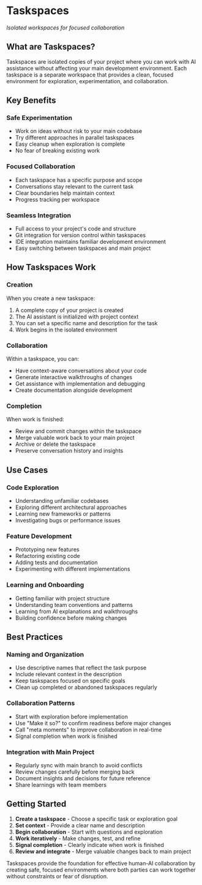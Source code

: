 # Taskspaces

*Isolated workspaces for focused collaboration*

## What are Taskspaces?

Taskspaces are isolated copies of your project where you can work with AI assistance without affecting your main development environment. Each taskspace is a separate workspace that provides a clean, focused environment for exploration, experimentation, and collaboration.

## Key Benefits

### Safe Experimentation
- Work on ideas without risk to your main codebase
- Try different approaches in parallel taskspaces
- Easy cleanup when exploration is complete
- No fear of breaking existing work

### Focused Collaboration
- Each taskspace has a specific purpose and scope
- Conversations stay relevant to the current task
- Clear boundaries help maintain context
- Progress tracking per workspace

### Seamless Integration
- Full access to your project's code and structure
- Git integration for version control within taskspaces
- IDE integration maintains familiar development environment
- Easy switching between taskspaces and main project

## How Taskspaces Work

### Creation
When you create a new taskspace:
1. A complete copy of your project is created
2. The AI assistant is initialized with project context
3. You can set a specific name and description for the task
4. Work begins in the isolated environment

### Collaboration
Within a taskspace, you can:
- Have context-aware conversations about your code
- Generate interactive walkthroughs of changes
- Get assistance with implementation and debugging
- Create documentation alongside development

### Completion
When work is finished:
- Review and commit changes within the taskspace
- Merge valuable work back to your main project
- Archive or delete the taskspace
- Preserve conversation history and insights

## Use Cases

### Code Exploration
- Understanding unfamiliar codebases
- Exploring different architectural approaches
- Learning new frameworks or patterns
- Investigating bugs or performance issues

### Feature Development
- Prototyping new features
- Refactoring existing code
- Adding tests and documentation
- Experimenting with different implementations

### Learning and Onboarding
- Getting familiar with project structure
- Understanding team conventions and patterns
- Learning from AI explanations and walkthroughs
- Building confidence before making changes

## Best Practices

### Naming and Organization
- Use descriptive names that reflect the task purpose
- Include relevant context in the description
- Keep taskspaces focused on specific goals
- Clean up completed or abandoned taskspaces regularly

### Collaboration Patterns
- Start with exploration before implementation
- Use "Make it so?" to confirm readiness before major changes
- Call "meta moments" to improve collaboration in real-time
- Signal completion when work is finished

### Integration with Main Project
- Regularly sync with main branch to avoid conflicts
- Review changes carefully before merging back
- Document insights and decisions for future reference
- Share learnings with team members

## Getting Started

1. **Create a taskspace** - Choose a specific task or exploration goal
2. **Set context** - Provide a clear name and description
3. **Begin collaboration** - Start with questions and exploration
4. **Work iteratively** - Make changes, test, and refine
5. **Signal completion** - Clearly indicate when work is finished
6. **Review and integrate** - Merge valuable changes back to main project

Taskspaces provide the foundation for effective human-AI collaboration by creating safe, focused environments where both parties can work together without constraints or fear of disruption.

